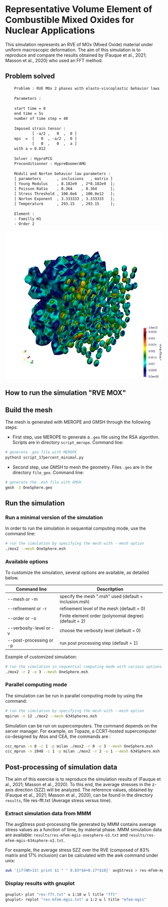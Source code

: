 # Representative Volume Element of Combustible Mixed Oxides for Nuclear Applications

This simulation represents an RVE of MOx (Mixed Oxide) material under uniform macroscopic
deformation. The aim of this simulation is to reproduce and compare the results obtained by
(Fauque et al., 2021; Masson et al., 2020) who used an FFT method.

## Problem solved

```text
    Problem : RVE MOx 2 phases with elasto-viscoplastic behavior laws

    Parameters : 

    start time = 0
    end time = 5s
    number of time step = 40

    Imposed strain tensor : 
            [ -a/2 ,   0  ,  0 ]
    eps  =  [   0  , -a/2 ,  0 ] 
            [   0  ,   0  ,  a ]
    with a = 0.012

    Solver : HyprePCG
    Preconditionner : HypreBoomerAMG

    Moduli and Norton behavior law parameters :
    [ parameters       , inclusions   , matrix ]
    [ Young Modulus    , 8.182e9  , 2*8.182e9  ];
    [ Poisson Ratio    , 0.364    , 0.364      ];
    [ Stress Threshold , 100.0e6  , 100.0e12   ];
    [ Norton Exponent  , 3.333333 , 3.333333   ];
    [ Temperature      , 293.15   , 293.15     ];

    Element :
    - Familly H1
    - Order 2
```

![Illustration of a RVE with 634 spheres after 5 seconds.](./results/order2.png)

## How to run the simulation "RVE MOX"

## Build the mesh

The mesh is generated with MEROPE and GMSH through the following steps:

- First step, use MEROPE to generate a `.geo` file using the RSA algorithm. Scripts are in directory `script_merope`. Command line:

```bash
# generate .geo file with MEROPE
python3 script_17percent_minimal.py
```

- Second step, use GMSH to mesh the geometry. Files `.geo` are in the directory `file_geo`. Command line:

```bash
# generate the .msh file with GMSH
gmsh -3 OneSphere.geo 
```

## Run the simulation

### Run a minimal version of the simulation

In order to run the simulation in sequential computing mode, use the command line:

```bash
# run the simulation by specifying the mesh with --mesh option
./mox2 --mesh OneSphere.msh
```

### Available options

To customize the simulation, several options are available, as detailed below.

Command line | Descritption
---|---
--mesh or -m | specify the mesh ".msh" used (default = inclusion.msh)
--refinement or -r | refinement level of the mesh (default = 0)
--order or -o | Finite element order (polynomial degree) (default = 2)
--verbosity-level or -v | choose the verbosity level (default = 0)
--post-processing or -p | run post processing step (default = 1)

Example of customized simulation:

```bash
# run the simulation in sequential computing mode with various options
./mox2 -r 2 -o 3 --mesh OneSphere.msh
```

### Parallel computing mode

The simulation can be run in parallel computing mode by using the command:

```bash
# run the simulation by specifying the mesh with --mesh option
mpirun -n 12 ./mox2 --mesh 634Spheres.msh
```

Simulation can be run on supercomputers. The command depends on the server manager. For example, on Topaze, a CCRT-hosted supercomputer co-designed by Atos and CEA, the commands are :

```bash
ccc_mprun -n 8 -c 1 -p milan ./mox2 -r 0 -o 3 --mesh OneSphere.msh
ccc_mprun -n 2048 -c 1 -p milan ./mox2 -r 2 -o 1 --mesh 634Sphere.msh
```

## Post-processing of simulation data

The aim of this exercise is to reproduce the simulation results of (Fauque et al., 2021; Masson et al., 2020).
To this end, the average stresses in the z-axis direction (SZZ) will be analyzed. The reference values, obtained by (Fauque et al., 2021; Masson et al., 2020), can be found in the directory `results`, file res-fft.txt (Average stress versus time).

### Extract simulation data from MMM

The avgStress post-processing file generated by MMM contains average stress values as a function of time, by material phase. MMM simulation data are available: `results/res-mfem-mgis-onesphere-o3.txt` and `results/res-mfem-mgis-634sphere-o2.txt`.

For example, the average stress SZZ over the RVE (composed of 83% matrix and 17% inclusion) can be calculated with the awk command under unix:

```bash
awk '{if(NR>13) print $1 " " 0.83*$4+0.17*$10}' avgStress > res-mfem-mgis.txt
```

### Display results with gnuplot

```bash
gnuplot> plot "res-fft.txt" u 1:10 w l title "fft"
gnuplot> replot "res-mfem-mgis.txt" u 1:2 w l title "mfem-mgis"
```
